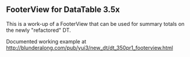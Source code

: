 ## FooterView for DataTable 3.5x

This is a work-up of a FooterView that can be used for summary totals on the newly "refactored" DT.

Documented working example at <http://blunderalong.com/pub/yui3/new_dt/dt_350pr1_footerview.html>
